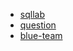 - [sqllab](/network-security/sqllab)
- [question](/network-security/question)
- [blue-team](/network-security/blue-team)

